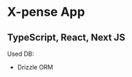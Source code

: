 # X-pense App

## TypeScript, React, Next JS

<div>
  Used DB:
  <ul>
    <li>Drizzle ORM</li>
    
  </ul>
</div>
